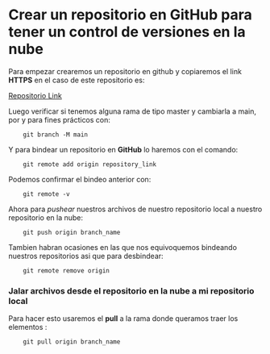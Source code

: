# Crear un repositorio en GitHub para tener un control de versiones en la nube

Para empezar crearemos un repositorio en github y copiaremos el link **HTTPS** en el caso
de este repositorio es:

[Repositorio Link](https://github.com/ChuzOP/Git-tests.git)

Luego verificar si tenemos alguna rama de tipo master y cambiarla a main, por y para fines prácticos con:

```
    git branch -M main
```

Y para bindear un repositorio en **GitHub** lo haremos con el comando:
```
    git remote add origin repository_link
```

Podemos confirmar el bindeo anterior con:
```
    git remote -v
```

Ahora para *pushear* nuestros archivos de nuestro repositorio local a nuestro repositorio en la nube:
```
    git push origin branch_name 
```
<!-- Tenemos que asignarle el nombre de la rama que queremos pushear -->

Tambien habran ocasiones en las que nos equivoquemos bindeando nuestros repositorios asi que para desbindear:
```
    git remote remove origin
``` 

### Jalar archivos desde el repositorio en la nube a mi repositorio local

Para hacer esto usaremos el **pull** a la rama donde queramos traer los elementos :
``` 
    git pull origin branch_name
```